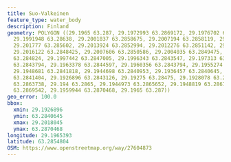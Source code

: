 ```yaml
---
title: Suo-Valkeinen
feature_type: water_body
description: Finland
geometry: POLYGON ((29.1965 63.287, 29.1972993 63.2869172, 29.1976702 63.2867196,
  29.1991948 63.28638, 29.2001837 63.2858675, 29.2007194 63.2858119, 29.201104 63.2856329,
  29.201777 63.285602, 29.2013924 63.2852994, 29.2012276 63.2851142, 29.2018045 63.2850216,
  29.2016122 63.2848425, 29.2007606 63.2850586, 29.2004035 63.2849475, 29.2004035
  63.284824, 29.1997442 63.2847005, 29.1996343 63.2843547, 29.197313 63.2845276, 29.1968872
  63.2843794, 29.1963378 63.2844597, 29.1960356 63.2843794, 29.1955274 63.2843485,
  29.1948681 63.2841818, 29.1944698 63.2840953, 29.1936457 63.2840645, 29.1929004
  63.2841404, 29.1926896 63.2843126, 29.19275 63.28475, 29.1928078 63.2861886, 29.1932474
  63.2863738, 29.194 63.2865, 29.1944973 63.2865652, 29.1948819 63.2867504, 29.1954725
  63.2869542, 29.1959944 63.2870468, 29.1965 63.287))
geo_error: 100.0
bbox:
  xmin: 29.1926896
  ymin: 63.2840645
  xmax: 29.2018045
  ymax: 63.2870468
longitude: 29.1965393
latitude: 63.2854804
OSM: https://www.openstreetmap.org/way/27604873
---
```

